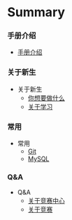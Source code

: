 # Summary

### 手册介绍
* [手册介绍](/README.md)

### 关于新生
<!-- * 关于新生 -->
* 关于新生
    * [你想要做什么](/Freshman/Some-Words.md)
    * [关于学习](/Freshman/About-Freshman-Study.md)


### 常用
<!-- * 常用 -->
* 常用
    * [Git](/Regular/Git.md)
    * [MySQL](/Regular/MySQL.md)


### Q&A
<!-- * Q&A -->
* Q&A
    * [关于竞赛中心](/QA/About-Competition-Center.md)
    * [关于竞赛](/QA/About-Competiton.md)
